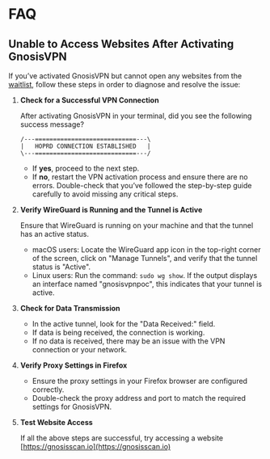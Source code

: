 # FAQ

## Unable to Access Websites After Activating GnosisVPN

If you’ve activated GnosisVPN but cannot open any websites from the [waitlist](https://gnosisvpn.com/servers), follow these steps in order to diagnose and resolve the issue:

1. **Check for a Successful VPN Connection**  
   
   After activating GnosisVPN in your terminal, did you see the following success message?  

   ```
   /---============================---\
   |   HOPRD CONNECTION ESTABLISHED   |
   \---============================---/
   ```  
   - If **yes**, proceed to the next step.  
   - If **no**, restart the VPN activation process and ensure there are no errors. Double-check that you’ve followed the step-by-step guide carefully to avoid missing any critical steps.

2. **Verify WireGuard is Running and the Tunnel is Active**  
   
   Ensure that WireGuard is running on your machine and that the tunnel has an active status.

   - macOS users: Locate the WireGuard app icon in the top-right corner of the screen, click on "Manage Tunnels", and verify that the tunnel status is "Active".
   - Linux users: Run the command: `sudo wg show`. If the output displays an interface named "gnosisvpnpoc", this indicates that your tunnel is active.

3. **Check for Data Transmission**  
   - In the active tunnel, look for the "Data Received:" field.  
   - If data is being received, the connection is working.  
   - If no data is received, there may be an issue with the VPN connection or your network.

5. **Verify Proxy Settings in Firefox**  
   - Ensure the proxy settings in your Firefox browser are configured correctly.  
   - Double-check the proxy address and port to match the required settings for GnosisVPN.

6. **Test Website Access**  
   
   If all the above steps are successful, try accessing a website [https://gnosisscan.io](https://gnosisscan.io) 
